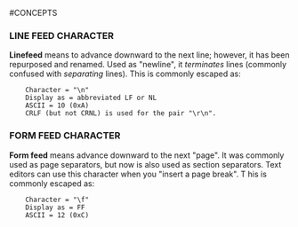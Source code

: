 #CONCEPTS 

### LINE FEED CHARACTER

**Linefeed** means to advance downward to the next line; however, it has been repurposed and renamed. Used as "newline", it _terminates_ lines (commonly confused with _separating_ lines). 
This is commonly escaped as:

```
	Character = "\n"
	Display as = abbreviated LF or NL
	ASCII = 10 (0xA)
	CRLF (but not CRNL) is used for the pair "\r\n".
```

### FORM FEED CHARACTER

**Form feed** means advance downward to the next "page". 
It was commonly used as page separators, but now is also used as section separators. Text editors can use this character when you "insert a page break". T
his is commonly escaped as: 

```
	Character = "\f"
	Display as = FF
	ASCII = 12 (0xC)
```


